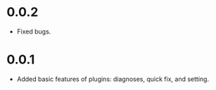 # 0.0.2

- Fixed bugs.

# 0.0.1

- Added basic features of plugins: diagnoses, quick fix, and setting.
